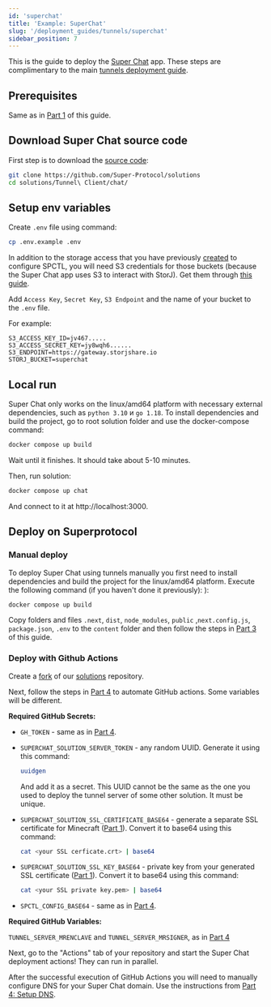 ```yaml
---
id: 'superchat'
title: 'Example: SuperChat'
slug: '/deployment_guides/tunnels/superchat'
sidebar_position: 7
---
```


This is the guide to deploy the [Super Chat](/developers/offers/superchat) app. These steps are complimentary to the main [tunnels deployment guide](/developers/deployment_guides/tunnels/preparing).

## Prerequisites

Same as in [Part 1](/developers/deployment_guides/tunnels/preparing) of this guide.

## Download Super Chat source code

First step is to download the [source code](https://github.com/Super-Protocol/solutions/tree/main/Tunnel%20Client/chat):

```bash
git clone https://github.com/Super-Protocol/solutions
cd solutions/Tunnel\ Client/chat/
```

## Setup env variables

Create `.env` file using command:

```bash
cp .env.example .env
```

In addition to the storage access that you have previously [created](/developers/cli_guides/storages) to configure SPCTL, you will need S3 credentials for those buckets (because the Super Chat app uses S3 to interact with StorJ). Get them through [this guide](https://docs.storj.io/dcs/access#create-s3-credentials).

Add `Access Key`, `Secret Key`, `S3 Endpoint` and the name of your bucket to the `.env` file.

For example:

```
S3_ACCESS_KEY_ID=jv467.....
S3_ACCESS_SECRET_KEY=jy8wqh6......
S3_ENDPOINT=https://gateway.storjshare.io
STORJ_BUCKET=superchat
```

## Local run

Super Chat only works on the linux/amd64 platform with necessary external dependencies, such as  `python 3.10` и `go 1.18`. To install dependencies and build the project, go to root solution folder and use the docker-compose command:

```bash
docker compose up build
```

Wait until it finishes. It should take about 5-10 minutes.

Then, run solution:

```bash
docker compose up chat
```

And connect to it at http://localhost:3000.

## Deploy on Superprotocol

### Manual deploy

To deploy Super Chat using tunnels manually you first need to install dependencies and build the project for the linux/amd64 platform. Execute the following command (if you haven't done it previously):
):

```bash
docker compose up build
```

Copy folders and files `.next`, `dist`, `node_modules`, `public` ,`next.config.js`, `package.json`, `.env` to the `content` folder and then follow the steps in [Part 3](/developers/deployment_guides/tunnels/manual_run) of this guide.

### Deploy with Github Actions

Create a [fork](https://docs.github.com/en/get-started/quickstart/fork-a-repo) of our [solutions](https://github.com/Super-Protocol/solutions) repository.

Next, follow the steps in [Part 4](/developers/deployment_guides/tunnels/repo#preparing-secrets-and-variables) to automate GitHub actions. Some variables will be different.

**Required GitHub Secrets:**

- `GH_TOKEN` - same as in [Part 4](/developers/deployment_guides/tunnels/repo#preparing-secrets-and-variables).

- `SUPERCHAT_SOLUTION_SERVER_TOKEN` - any random UUID. Generate it using this command:

  ```bash
  uuidgen
  ```

  And add it as a secret. This UUID cannot be the same as the one you used to deploy the tunnel server of some other solution. It must be unique.

- `SUPERCHAT_SOLUTION_SSL_CERTIFICATE_BASE64` - generate a separate SSL certificate for Minecraft ([Part 1](/developers/deployment_guides/tunnels/preparing#generating-ssl-certificate)). Convert it to base64 using this command:

  ```bash
  cat <your SSL cerficate.crt> | base64
  ```

- `SUPERCHAT_SOLUTION_SSL_KEY_BASE64` - private key from your generated SSL certificate ([Part 1](/developers/deployment_guides/tunnels/preparing#generating-ssl-certificate)). Convert it to base64 using this command:

  ```bash
  cat <your SSL private key.pem> | base64
  ```

- `SPCTL_CONFIG_BASE64` - same as in [Part 4](/developers/deployment_guides/tunnels/repo#preparing-secrets-and-variables).

**Required GitHub Variables:**

`TUNNEL_SERVER_MRENCLAVE` and `TUNNEL_SERVER_MRSIGNER`, as in [Part 4](/developers/deployment_guides/tunnels/repo#preparing-secrets-and-variables)

Next, go to the "Actions" tab of your repository and start the Super Chat deployment actions! They can run in parallel.

After the successful execution of GitHub Actions you will need to manually configure DNS for your Super Chat domain. Use the instructions from [Part 4: Setup DNS](/developers/deployment_guides/tunnels/repo#setup-dns).

